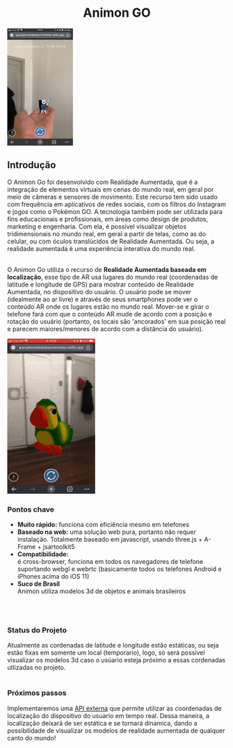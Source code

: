 <h1 align="center">Animon GO</h1>
<img width="30%" src="assets/images/imagem_cachorro_guerreiro_2.jpeg"/>
<h2>Introdução</h2>
O Animon Go foi desenvolvido com Realidade Aumentada, que é a integração de elementos virtuais em cenas do mundo real, em geral por meio de câmeras e sensores de movimento. Este recurso tem sido usado com frequência em aplicativos de redes sociais, com os filtros do Instagram e jogos como o Pokémon GO. A tecnologia também pode ser utilizada para fins educacionais e profissionais, em áreas como design de produtos, marketing e engenharia. Com ela, é possível visualizar objetos tridimensionais no mundo real, em geral a partir de telas, como as do celular, ou com óculos translúcidos de Realidade Aumentada. Ou seja, a realidade aumentada é uma experiência interativa do mundo real.
<br/><br/>

O Animon Go utiliza o recurso de <strong>Realidade Aumentada baseada em localização</strong>, esse tipo de AR usa lugares do mundo real (coordenadas de latitude e longitude de GPS) para mostrar conteúdo de Realidade Aumentada, no dispositivo do usuário. O usuário pode se mover (idealmente ao ar livre) e através de seus smartphones pode ver o conteúdo AR onde os lugares estão no mundo real. Mover-se e girar o telefone fará com que o conteúdo AR mude de acordo com a posição e rotação do usuário (portanto, os locais são 'ancorados' em sua posição real e parecem maiores/menores de acordo com a distância do usuário).

<img src="assets/images/ar_louro_jose.gif" width="40%" height="auto" />
<br/>
<h3>Pontos chave</h3>
<ul>
 <li><strong>Muito rápido:</strong> funciona com eficiência mesmo em telefones</li>
 <li><strong>Baseado na web:</strong> uma solução web pura, portanto não requer instalação. Totalmente baseado em javascript, usando three.js + A-Frame + jsartoolkit5</li>
 <li><strong>Compatibilidade:</strong></li> é cross-browser, funciona em todos os navegadores de telefone suportando webgl e webrtc (basicamente todos os telefones Android e iPhones acima do iOS 11)
 <li><strong>Suco de Brasil</strong></li> Animon utiliza modelos 3d de objetos e animais brasileiros
</ul>
<br/><br/>
<h3>Status do Projeto</h3>
Atualmente as cordenadas de latitude e longitude estão estáticas, ou seja estão fixas em somente um local (temporario), logo, só será possivel visualizar os modelos 3d caso o usúario esteja próximo a essas cordenadas utlizadas no projeto.
<br/><br/>
<h3>Próximos passos</h3>
Implementaremos uma <a href="https://location.foursquare.com/docs/">API externa</a> que permite utilizar as coordenadas de localização do dispositivo do usuario em tempo real. Dessa maneira, a localização deixará de ser estática e se tornará dinamica, dando a possibilidade de visualizar os modelos de realidade aumentada de qualquer canto do mundo!
